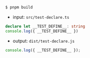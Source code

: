 ```sh
$ pnpm build
```

- input: `src/test-declare.ts`

```ts
declare let __TEST_DEFINE__: string
console.log({ __TEST_DEFINE__ })
```

- output: `dist/test-declare.js`

```ts
console.log({ __TEST_DEFINE__ });
```
